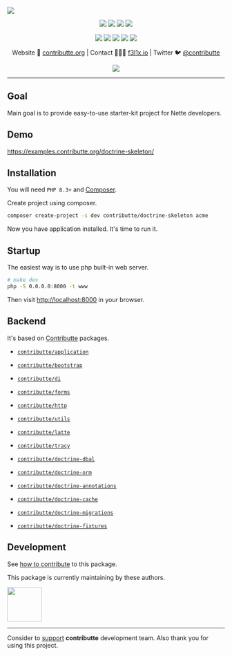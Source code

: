![](https://heatbadger.now.sh/github/readme/contributte/doctrine-skeleton/)

<p align=center>
  <a href="https://github.com/contributte/doctrine-skeleton/actions"><img src="https://badgen.net/github/checks/contributte/doctrine-skeleton/master"></a>
  <a href="https://coveralls.io/r/contributte/doctrine-skeleton"><img src="https://badgen.net/coveralls/c/github/contributte/doctrine-skeleton"></a>
  <a href="https://packagist.org/packages/contributte/doctrine-skeleton"><img src="https://badgen.net/packagist/dm/contributte/doctrine-skeleton"></a>
  <a href="https://packagist.org/packages/contributte/doctrine-skeleton"><img src="https://badgen.net/packagist/v/contributte/doctrine-skeleton"></a>
</p>
<p align=center>
  <a href="https://packagist.org/packages/contributte/doctrine-skeleton"><img src="https://badgen.net/packagist/php/contributte/doctrine-skeleton"></a>
  <a href="https://github.com/contributte/doctrine-skeleton"><img src="https://badgen.net/github/license/contributte/doctrine-skeleton"></a>
  <a href="https://bit.ly/ctteg"><img src="https://badgen.net/badge/support/gitter/cyan"></a>
  <a href="https://bit.ly/cttfo"><img src="https://badgen.net/badge/support/forum/yellow"></a>
  <a href="https://contributte.org/partners.html"><img src="https://badgen.net/badge/sponsor/donations/F96854"></a>
</p>

<p align=center>
Website 🚀 <a href="https://contributte.org">contributte.org</a> | Contact 👨🏻‍💻 <a href="https://f3l1x.io">f3l1x.io</a> | Twitter 🐦 <a href="https://twitter.com/contributte">@contributte</a>
</p>

<p align=center>
	<img src="https://api.microlink.io?url=https%3A%2F%2Fexamples.contributte.org%2Fdoctrine-skeleton%2F&overlay.browser=light&screenshot=true&meta=false&embed=screenshot.url"></img>
</p>

-----

## Goal

Main goal is to provide easy-to-use starter-kit project for Nette developers.

## Demo

https://examples.contributte.org/doctrine-skeleton/

## Installation

You will need `PHP 8.3+` and [Composer](https://getcomposer.org/).

Create project using composer.

```bash
composer create-project -s dev contributte/doctrine-skeleton acme
```

Now you have application installed. It's time to run it.

## Startup

The easiest way is to use php built-in web server.

```bash
# make dev
php -S 0.0.0.0:8000 -t www
```

Then visit [http://localhost:8000](http://localhost:8000) in your browser.

## Backend

It's based on [Contributte](https://contributte.org/) packages.

- [`contributte/application`](https://github.com/contributte/application)
- [`contributte/bootstrap`](https://github.com/contributte/bootstrap)
- [`contributte/di`](https://github.com/contributte/di)
- [`contributte/forms`](https://github.com/contributte/forms)
- [`contributte/http`](https://github.com/contributte/http)
- [`contributte/utils`](https://github.com/contributte/utils)
- [`contributte/latte`](https://github.com/contributte/latte)
- [`contributte/tracy`](https://github.com/contributte/tracy)

- [`contributte/doctrine-dbal`](https://github.com/contributte/doctrine-dbal)
- [`contributte/doctrine-orm`](https://github.com/contributte/doctrine-orm)
- [`contributte/doctrine-annotations`](https://github.com/contributte/doctrine-annotations)
- [`contributte/doctrine-cache`](https://github.com/contributte/doctrine-cache)
- [`contributte/doctrine-migrations`](https://github.com/contributte/doctrine-migrations)
- [`contributte/doctrine-fixtures`](https://github.com/contributte/doctrine-fixtures)

## Development

See [how to contribute](https://contributte.org/contributing.html) to this package.

This package is currently maintaining by these authors.

<a href="https://github.com/f3l1x">
    <img width="80" height="80" src="https://avatars2.githubusercontent.com/u/538058?v=3&s=80">
</a>

-----

Consider to [support](https://contributte.org/partners.html) **contributte** development team.
Also thank you for using this project.
